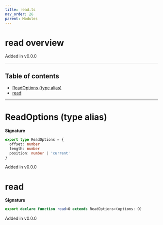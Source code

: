 ```yaml
---
title: read.ts
nav_order: 26
parent: Modules
---
```


# read overview

Added in v0.0.0

---

<h2 class="text-delta">Table of contents</h2>

- [ReadOptions (type alias)](#readoptions-type-alias)
- [read](#read)

---

# ReadOptions (type alias)

**Signature**

```ts
export type ReadOptions = {
  offset: number
  length: number
  position: number | 'current'
}
```

Added in v0.0.0

# read

**Signature**

```ts
export declare function read<O extends ReadOptions>(options: O)
```

Added in v0.0.0
